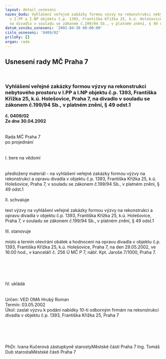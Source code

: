 ```yaml
---
layout: detail_usneseni
nazev_bodu: Vyhlášení veřejné zakázky formou výzvy na rekonstrukci nebytového prostoru
  v I.PP a I.NP objektu č.p. 1393, Františka Křížka 25, k.ú. Holešovice, Praha 7,
  na divadlo v souladu se zákonem č.199/94 Sb., v platném znění, § 49 odst.1
datum_vzniku_usneseni: '2002-04-30 00:00:00'
cislo_usneseni: '0409/02'
prilohy: []
organ: rada
---
```

<div id="ucUsn_pList" class="usn">
	<span><h2>Usnesení rady MČ Praha 7 </h2>
<br></span><div class="standBody">
<span><h3>Vyhlášení veřejné zakázky formou výzvy na rekonstrukci nebytového prostoru v I.PP a I.NP objektu č.p. 1393, Františka Křížka 25, k.ú. Holešovice, Praha 7, na divadlo v souladu se zákonem č.199/94 Sb., v platném znění, § 49 odst.1</h3></span><div class="center">
		<strong>č. 0409/02</strong><br>
	</div>
<div class="center">
		<strong>Ze dne 30.04.2002</strong><br><br>
	</div>
<br>Rada MČ Praha 7<br>po projednání<br><br><br>I.	bere na vědomí<br><br> <br>předložený materiál - na vyhlášení veřejné zakázky formou výzvy na rekonstrukci a opravu divadla v objektu č.p. 1393, Františka Křížka 25, k.ú. Holešovice, Praha 7, v souladu se zákonem č.199/94 Sb., v platném znění, § 49 odst.1	<br><br>II.	schvaluje <br><br>text výzvy na vyhlášení veřejné zakázky formou výzvy na rekonstrukci a opravu divadla v objektu č.p. 1393, Františka Křížka 25, k.ú. Holešovice, Praha 7, v souladu se zákonem č.199/94 Sb., v platném znění, § 49 odst.1	<br><br>III.	stanovuje <br><br>místo a termín otevírání obálek a hodnocení na opravu divadla v objektu č.p. 1393, Františka Křížka 25, k.ú. Holešovice, Praha 7, na den 29.05.2002, ve 16:00 hod., v kanceláři č. 256 Ú MČ P 7, nábř. Kpt. Jaroše 7/1000, Praha 7.<br><br><br><br><br><br>IV.	ukládá <br> <br> <br>Určen:	VED OMA Hrubý Roman<br>Termín: 03.05.2002<br>Úkol:	zaslat výzvu k podání nabídky 10-ti odborným firmám na rekonstrukci divadla v objektu č.p. 1393, Františka Křížka 25, Praha 7<br> <br><br><br> <br>	<br>PhDr. Ivana Kučerová zástupkyně starostyMěstské části Praha 7	Ing. Tomáš Dub starostaMěstské části Praha 7<br>	<br><br>
</div>
</div>